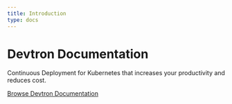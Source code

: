 ```yaml
---
title: Introduction
type: docs
---
```


# Devtron Documentation 

Continuous Deployment for Kubernetes that increases your productivity and reduces cost.

[Browse Devtron Documentation](https://devtron.gitlab.io/tutorials-dev/docs/reference/creating-application/)



